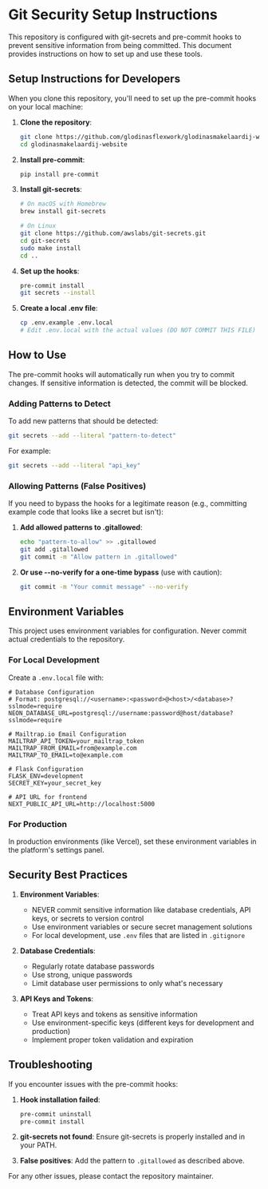 # Git Security Setup Instructions

This repository is configured with git-secrets and pre-commit hooks to prevent sensitive information from being committed. This document provides instructions on how to set up and use these tools.

## Setup Instructions for Developers

When you clone this repository, you'll need to set up the pre-commit hooks on your local machine:

1. **Clone the repository**:
   ```bash
   git clone https://github.com/glodinasflexwork/glodinasmakelaardij-website.git
   cd glodinasmakelaardij-website
   ```

2. **Install pre-commit**:
   ```bash
   pip install pre-commit
   ```

3. **Install git-secrets**:
   ```bash
   # On macOS with Homebrew
   brew install git-secrets

   # On Linux
   git clone https://github.com/awslabs/git-secrets.git
   cd git-secrets
   sudo make install
   cd ..
   ```

4. **Set up the hooks**:
   ```bash
   pre-commit install
   git secrets --install
   ```

5. **Create a local .env file**:
   ```bash
   cp .env.example .env.local
   # Edit .env.local with the actual values (DO NOT COMMIT THIS FILE)
   ```

## How to Use

The pre-commit hooks will automatically run when you try to commit changes. If sensitive information is detected, the commit will be blocked.

### Adding Patterns to Detect

To add new patterns that should be detected:

```bash
git secrets --add --literal "pattern-to-detect"
```

For example:
```bash
git secrets --add --literal "api_key"
```

### Allowing Patterns (False Positives)

If you need to bypass the hooks for a legitimate reason (e.g., committing example code that looks like a secret but isn't):

1. **Add allowed patterns to .gitallowed**:
   ```bash
   echo "pattern-to-allow" >> .gitallowed
   git add .gitallowed
   git commit -m "Allow pattern in .gitallowed"
   ```

2. **Or use --no-verify for a one-time bypass** (use with caution):
   ```bash
   git commit -m "Your commit message" --no-verify
   ```

## Environment Variables

This project uses environment variables for configuration. Never commit actual credentials to the repository.

### For Local Development

Create a `.env.local` file with:

```
# Database Configuration
# Format: postgresql://<username>:<password>@<host>/<database>?sslmode=require
NEON_DATABASE_URL=postgresql://username:password@host/database?sslmode=require

# Mailtrap.io Email Configuration  
MAILTRAP_API_TOKEN=your_mailtrap_token
MAILTRAP_FROM_EMAIL=from@example.com
MAILTRAP_TO_EMAIL=to@example.com

# Flask Configuration
FLASK_ENV=development
SECRET_KEY=your_secret_key

# API URL for frontend
NEXT_PUBLIC_API_URL=http://localhost:5000
```

### For Production

In production environments (like Vercel), set these environment variables in the platform's settings panel.

## Security Best Practices

1. **Environment Variables**:
   - NEVER commit sensitive information like database credentials, API keys, or secrets to version control
   - Use environment variables or secure secret management solutions
   - For local development, use `.env` files that are listed in `.gitignore`

2. **Database Credentials**:
   - Regularly rotate database passwords
   - Use strong, unique passwords
   - Limit database user permissions to only what's necessary

3. **API Keys and Tokens**:
   - Treat API keys and tokens as sensitive information
   - Use environment-specific keys (different keys for development and production)
   - Implement proper token validation and expiration

## Troubleshooting

If you encounter issues with the pre-commit hooks:

1. **Hook installation failed**:
   ```bash
   pre-commit uninstall
   pre-commit install
   ```

2. **git-secrets not found**:
   Ensure git-secrets is properly installed and in your PATH.

3. **False positives**:
   Add the pattern to `.gitallowed` as described above.

For any other issues, please contact the repository maintainer.

